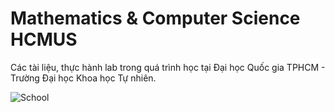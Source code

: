 # Mathematics & Computer Science HCMUS

Các tài liệu, thực hành lab trong quá trình học tại Đại học Quốc gia TPHCM - Trường Đại học Khoa học Tự nhiên.

![School](https://huongnghiep.hocmai.vn/wp-content/uploads/2022/01/1-95.png)